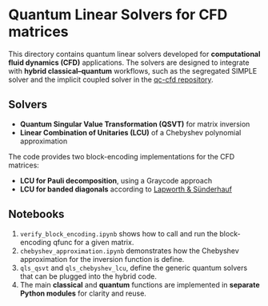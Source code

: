 # Quantum Linear Solvers for CFD matrices

This directory contains quantum linear solvers developed for **computational fluid dynamics (CFD)** applications.
The solvers are designed to integrate with **hybrid classical–quantum** workflows,
such as the segregated SIMPLE solver and the implicit coupled solver in the [qc-cfd repository](https://github.com/rolls-royce/qc-cfd/tree/main/1D-Nozzle).

## Solvers

- **Quantum Singular Value Transformation (QSVT)** for matrix inversion
- **Linear Combination of Unitaries (LCU)** of a Chebyshev polynomial approximation

The code provides two block-encoding implementations for the CFD matrices:

- **LCU for Pauli decomposition**, using a Graycode approach
- **LCU for banded diagonals** according to [Lapworth & S&uuml;nderhauf](https://arxiv.org/abs/2502.20908)

## Notebooks

1. `verify_block_encoding.ipynb` shows how to call and run the block-encoding qfunc for a given matrix.
2. `chebyshev_approximation.ipynb` demonstrates how the Chebyshev approximation for the inversion function is define.
3. `qls_qsvt` and `qls_chebyshev_lcu`, define the generic quantum solvers that can be plugged into the hybrid code.
4. The main **classical** and **quantum** functions are implemented in **separate Python modules** for clarity and reuse.
